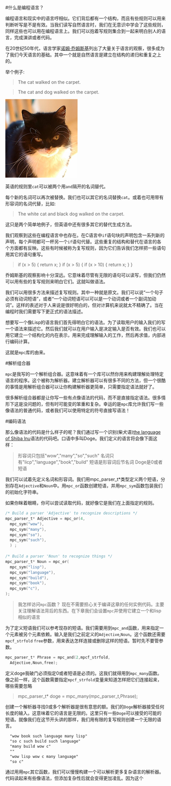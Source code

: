 #什么是编程语言？

  编程语言和现实中的语言哼相似。它们背后都有一个结构，而且有些规则可以用来判断听写是不是有效。当我们读写自然语言时，我们在无意识中学会了这些规则，同样这些也可以用在编程语言上。我们可以抱着写规则集合到一起来明白别人的语言，完成演讲或者代码。

  在20世纪50年代，语言学家[诺姆·乔姆斯基](http://en.wikipedia.org/wiki/Chomsky_hierarchy)列出了大量关于语言的观察，很多成为了我们今天语言的基础。其中一个就是自然语言是建立在结构的递归和重复之上的。

  举个例子:

  > The cat walked on the carpet.
  
  > The cat and dog walked on the carpet.
  
  ![cat cannot speak or program](./cat.png)

  英语的规则里`cat`可以被两个用`and`隔开的名词替代。

  每个新的名词可以再次被替换。我们也可以其它的名词替换`cat`。或着也可用带有形容词的名词代替，比如:

  >The white cat and black dog walked on the carpet.

  这只是两个简单地例子，但英语中还有很多其它的替代生成方法。

  我们观察到这些在编程语言中也存在。在C语言中`if`语句块的声明包含一系列新的声明，每个声明都可一杯另一个`if`语句代替。这些重复的结构和替代在语言的各个方面都有反映。这些有时候被称为复写规则，因为它们告诉我们怎样把一些语句用其它的语句重写。

  > if (x > 5) { return x; }
  > if (x > 5) { if (x > 10) { return x; } }
  
  乔姆斯基的观察影响十分深远。它意味着尽管有无限的语句可以读写，但我们仍然可以用有些的复写规则来明白它们。这就叫做语法。

  我们可以用很多方法来描述复写规则。其中一种就是原文。我们可以说“一个句子必须有动词短语”，或者“一个动词短语可以可以是一个动词或者一个副词加动词”。这样的表述对于人来说是很好明白的，但对计算机来说就太不精确了。当在编程时我们需要写下更正式的语法描述。

  想要写一个像Lisp的语言我们首先得明白它的语法。为了读取用户的输入我们的写一个语法来描述它。然后我们就可以在用户输入是决定输入是否有效。我们也可以用它建立一个结构化的内在表示，用来完成理解输入的工作，然后再求值，内部进行编码计算。

  这就是`mpc`库的由来。

#解析组合器

  `mpc`是我写的一个解析组合器。这意味着有一个库可以然你用来构建理解处理特定语言的程序。这个被称为解析器。建立解析器可以有很多不同的方法，但一个很酷的事情是用解析组合器可以让你构建解析器更简单，只需要指定语法就好了。

  很多解析组合器都是让你写一些有点像语法的代码，而不是直接指定语法。很多情形下这是没问题的，但有时可能变的笨重和复杂。幸运的是`mpc`库允许我们写一些像语法的普通代码，或者我们可以使用特定的符号直接写语法！

#编码语法

  那么像语法的代码是什么样子的呢？我们通过写一个识别(柴犬语)[the language of Shiba lnu](http://knowyourmeme.com/memes/doge)语法的代码吧。口语中多叫Doge。我们定义的语言将会像下面这样：

  >形容词只包括"wow","many","so","such"
  >名词只有"licp","language","book","build"
  >短语是形容词后节名词
  >Doge是0或者短语

  我们可以试着先定义名词和形容词。我们用mpc_parser_t*类型定义两个短语，分别存在`Adjective`和`Noun`中。用`mpc_or`函数创建短语，并用`mpc_sym`函数包装我们的初始化字符串。

  如果你眯着眼睛，你可以尝试读取代码，就好像它是我们在上面指定的规则。

  ```c
  /* Build a parser 'Adjective' to recognize descriptions */
  mpc_parser_t* Adjective = mpc_or(4,
    mpc_sym("wow"),
    mpc_sym("many"),
    mpc_sym("so"),
    mpc_sym("such"),
    ) ;

  /* Build a parser 'Noun' to recognize things */
  mpc_parser_t* Noun = mpc_or(
    mpc_sym("lisp"),
    mpc_sym("language"),
    mpc_sym("build"),
    mpc_sym("book"),
    mpc_sym("c"),
  );
  ```
>我怎样访问`mpc`函数？
>现在不需要担心关于编译这章的任何实例代码。主要关注理解语法背后的东西。在下章我们会设置`mpc`并使用它建立一个和lisp相似的语言

  为了定义短语我们可以参考现存的短语。我们需要用到`mpc_and`函数，用来指定一个元素被另个元素依赖。输入是我们之前定义的`Adjective`,`Noun`。这个函数还需要`mpcf_strfold` `free`参数，用来表达怎样连接或删除这样的短语。暂时先不要管参数。

  ```c
  mpc_parser_t* Phrase = mpc_and(2,mpcf_strfold,
    Adjective,Noun,free);
  ```

  定义doge我破门必须指定0或者短语是必须的。这我们就得用到`mpc_many`函数。像之前一样，这个函数需要指定`mpcf_strfold`变量来知道怎样把它们连接起来，哪些需要忽略

  >mpc_parser_t* doge = mpc_many(mpc_parser_t,Phrase);

创建一个解析器寻找0或多个解析器是很有意思的额。我们的`Doge`解析器接受任何长度的输入。这意味着它的语言是无限的。这里只有一些`Doge`可以接受的可能的短语。就像我们在这节开头讲的那样，我们用有限的复写规则创建一个无限的语言。

  ```
    "wow book such language many lisp"
    "so c such build such language"
    "many build wow c"
    ""
    "wow lisp wow c many language"
    "so c"
  ```

  通过用用`mpc`其它函数，我们可以慢慢构建一个可以解析更多复杂语言的解析器。代码读起来有些像语法，但添加复杂性后就会变得更加凌乱。因为这个
